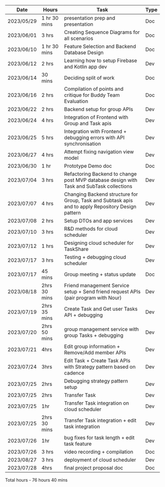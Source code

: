 | Date     | Hours              | Task  | Type |
| -------- | ------ | ---- | ---- |
| 2023/05/29  | 1 hr 30 mins |presentation prep and presentation   | Doc  |
| 2023/06/01  |   3 hrs    | Creating Sequence Diagrams for all scenarios   | Doc  |
| 2023/06/10 |   1 hr 30 mins     | Feature Selection and Backend Database Design    | Doc  |
| 2023/06/12  |  2 hrs   | Learning how to setup Firebase and Kotlin app dev    | Dev  |
| 2023/06/14  |  30 mins | Deciding split of work | Doc  |
| 2023/06/16  |  2 hrs    | Compilation of points and critique for Buddy Team Evaluation  | Doc  |
| 2023/06/22  |  2 hrs   |  Backend setup for group APIs  | Dev  |
| 2023/06/24  |   4 hrs   |  Integration of Frontend with Group and Task apis | Dev  |
| 2023/06/25  |   5 hrs  | Integration with Frontend + debugging errors with API synchronisation  | Dev  |
| 2023/06/27  |   4 hrs  | Attempt fixing navigation view model  | Dev  |
| 2023/06/30  |   1 hr   | Prototype Demo doc   | Doc  |
| 2023/07/04  |  3 hrs   | Refactoring Backend to change post MVP database design with Task and SubTask collections  | Dev  |
| 2023/07/07  |  4 hrs  | Changing Backend structure for Group, Task and Subtask apis and to apply Repository Design pattern   | Dev  |
| 2023/07/08  |  2 hrs  | Setup DTOs and app services   | Dev  |
| 2023/07/10  |   3 hrs  | R&D methods for cloud scheduler   | Dev  |
| 2023/07/12  |   1 hrs  | Designing cloud scheduler for TaskShare    | Dev  |
| 2023/07/17  |   3 hrs  | Testing + debugging cloud scheduler   | Dev  |
| 2023/07/17  |   45 mins  | Group meeting + status update   | Doc  |
| 2023/08/18  |   2hrs 30 mins  | Friend management Service setup + Send friend request APIs (pair program with Nour) | Dev |
| 2023/07/19  |    2hrs 35 mins    | Create Task and Get user Tasks API + debugging   | Dev  |
| 2023/07/20  |    2hrs 50 mins | group management service with group Tasks + debugging | Dev  |
| 2023/07/21  |  4hrs | Edit group information + Remove/Add member APIs | Dev  |
| 2023/07/24  | 3hrs | Edit Task + Create Task APIs with Strategy pattern based on cadence  | Dev  |
| 2023/07/25  | 2hrs | Debugging strategy pattern setup | Dev  |
| 2023/07/25  | 2hrs | Transfer Task | Dev  |
| 2023/07/25  | 1hr | Transfer Task integration on cloud scheduler | Dev  |
| 2023/07/25  | 2hrs 30 mins | Transfer Task integration + edit task integration | Dev  |
| 2023/07/26  |  1hr  | bug fixes for task length + edit task feature | Dev  |
| 2023/07/26  | 3 hrs   | video recording + compilation  | Doc  |
| 2023/08/27 | 3 hrs | deployment of cloud scheduler| Dev|
| 2023/07/28   | 4hrs   | final project proposal doc | Doc  |

Total hours - 76 hours 40 mins

